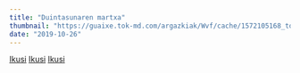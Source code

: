 ```yaml
---
title: "Duintasunaren martxa"
thumbnail: "https://guaixe.tok-md.com/argazkiak/Wvf/cache/1572105168_tokikom_735x413.jpg"
date: "2019-10-26"
---
```

[Ikusi](https://guaixe.eus/sakana/1572101059550-duintasunaren-martxari-harrera-egin-diote-irunean)
[Ikusi](https://guaixe.eus/sakana/1572105167991-hau-ez-da-justizia-kontzentrazioa-iruditan)
[Ikusi](https://guaixe.eus/sakana/1572119136638-gorka-urbizu-hau-ez-da-justizia-kontzentrazioan)
